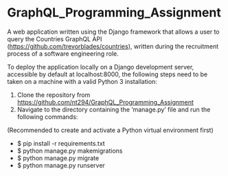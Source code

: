 # GraphQL_Programming_Assignment
A web application written using the Django framework that allows a user to query the Countries GraphQL API (https://github.com/trevorblades/countries), written during the recruitment process of a software engineering role.

To deploy the application locally on a Django development server, accessible by default at localhost:8000, the following steps need to be taken on a machine with a valid Python 3 installation:
1. Clone the repository from https://github.com/nt294/GraphQL_Programming_Assignment
2. Navigate to the directory containing the ‘manage.py’ file and run the following commands:

(Recommended to create and activate a Python virtual environment first)
* $ pip install -r requirements.txt
* $ python manage.py makemigrations
* $ python manage.py migrate
* $ python manage.py runserver

